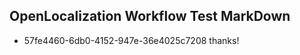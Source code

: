 ## OpenLocalization Workflow Test MarkDown
* 57fe4460-6db0-4152-947e-36e4025c7208 
thanks!<!--HONumber=Mar16_HO4-->
